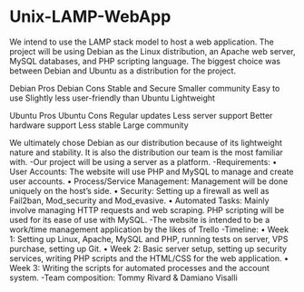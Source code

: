 # Unix-LAMP-WebApp
We intend to use the LAMP stack model to host a web application. The project will be using Debian as the Linux distribution, an Apache web server, MySQL databases, and PHP scripting language.
The biggest choice was between Debian and Ubuntu as a distribution for the project.

Debian Pros				Debian Cons
Stable and Secure		Smaller community
Easy to use				Slightly less user-friendly than Ubuntu
Lightweight	

Ubuntu Pros				Ubuntu Cons
Regular updates			Less server support
Better hardware support	Less stable
Large community	

We ultimately chose Debian as our distribution because of its lightweight nature and stability. It is also the distribution our team is the most familiar with.
-Our project will be using a server as a platform.
-Requirements: 
•	User Accounts: The website will use PHP and MySQL to manage and create user accounts.
•	Process/Service Management: Management will be done uniquely on the host’s side.
•	Security: Setting up a firewall as well as Fail2ban, Mod_security and Mod_evasive.
•	Automated Tasks: Mainly involve managing HTTP requests and web scraping. PHP scripting will be used for its ease of use with MySQL.
-The website is intended to be a work/time management application by the likes of Trello
-Timeline: 
•	Week 1: Setting up Linux, Apache, MySQL and PHP, running tests on server, VPS purchase, setting up Git.
•	Week 2: Basic server setup, setting up security services, writing PHP scripts and the HTML/CSS for the web application.
•	Week 3: Writing the scripts for automated processes and the account system.
-Team composition:
Tommy Rivard & Damiano Visalli
